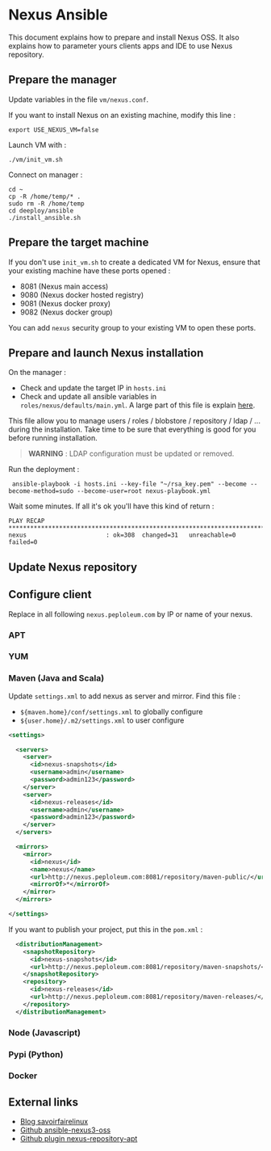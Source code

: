 # Nexus Ansible

This document explains how to prepare and install Nexus OSS. It also explains how to parameter yours clients apps and IDE to use Nexus repository.
  
## Prepare the manager

Update variables in the file `vm/nexus.conf`.

If you want to install Nexus on an existing machine, modify this line :

    export USE_NEXUS_VM=false

Launch VM with :
    
    ./vm/init_vm.sh

Connect on manager :

    cd ~
    cp -R /home/temp/* .
    sudo rm -R /home/temp
    cd deeploy/ansible
    ./install_ansible.sh

## Prepare the target machine

If you don't use `init_vm.sh` to create a dedicated VM for Nexus, ensure that your existing machine have these ports opened :
* 8081 (Nexus main access)
* 9080 (Nexus docker hosted registry)
* 9081 (Nexus docker proxy)
* 9082 (Nexus docker group)

You can add `nexus` security group to your existing VM to open these ports. 

## Prepare and launch Nexus installation

On the manager :
* Check and update the target IP in `hosts.ini`
* Check and update all ansible variables in  `roles/nexus/defaults/main.yml`. A large part of this file is explain [here](nexus-oss-3.md).

This file allow you to manage users / roles / blobstore / repository / ldap / ... during the installation. Take time to be sure that everything is good for you before running installation. 
> **WARNING** : LDAP configuration must be updated or removed.

Run the deployment :

     ansible-playbook -i hosts.ini --key-file "~/rsa_key.pem" --become --become-method=sudo --become-user=root nexus-playbook.yml
 
 Wait some minutes. If all it's ok you'll have this kind of return : 
 
 ```console
 PLAY RECAP ************************************************************************
 nexus                      : ok=308  changed=31   unreachable=0    failed=0
 ```
 
## Update Nexus repository


## Configure client

Replace in all following `nexus.peploleum.com` by IP or name of your nexus.

### APT


### YUM


### Maven (Java and Scala)
Update `settings.xml` to add nexus as server and mirror. Find this file :
* `${maven.home}/conf/settings.xml` to globally configure
* `${user.home}/.m2/settings.xml` to user configure

```xml
<settings>

  <servers>
    <server>
      <id>nexus-snapshots</id>
      <username>admin</username>
      <password>admin123</password>
    </server>
    <server>
      <id>nexus-releases</id>
      <username>admin</username>
      <password>admin123</password>
    </server>
  </servers>

  <mirrors>
    <mirror>
      <id>nexus</id>
      <name>nexus</name>
      <url>http://nexus.peploleum.com:8081/repository/maven-public/</url>
      <mirrorOf>*</mirrorOf>
    </mirror>
  </mirrors>

</settings>
```

If you want to publish your project, put this in the `pom.xml` :

```xml
  <distributionManagement>
    <snapshotRepository>
      <id>nexus-snapshots</id>
      <url>http://nexus.peploleum.com:8081/repository/maven-snapshots/</url>
    </snapshotRepository>
    <repository>
      <id>nexus-releases</id>
      <url>http://nexus.peploleum.com:8081/repository/maven-releases/</url>
    </repository>
  </distributionManagement>
```

### Node (Javascript)


### Pypi (Python)


### Docker




## External links

* [Blog savoirfairelinux](https://blog.savoirfairelinux.com/fr-ca/2017/ansible-nexus-repository-manager/)
* [Github ansible-nexus3-oss](https://github.com/savoirfairelinux/ansible-nexus3-oss)
* [Github plugin nexus-repository-apt](https://github.com/sonatype-nexus-community/nexus-repository-apt)
